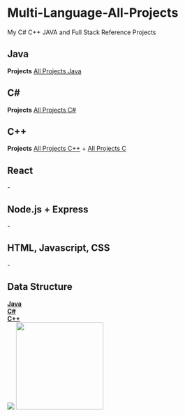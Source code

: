 # Multi-Language-All-Projects
My C# C++ JAVA and Full Stack Reference Projects


<h2>Java</h2>
<strong>Projects</strong> 
<a href="https://github.com/w3arthur/Multi-Language-All-Projects/tree/master/Java-Project">All Projects Java</a>

<h2>C#</h2>
<strong>Projects</strong> 
<a href="https://github.com/w3arthur/Multi-Language-All-Projects/tree/master/CSharp-Project">All Projects C#</a>


<h2>C++</h2>
<strong>Projects</strong> 
<a href="https://github.com/w3arthur/Multi-Language-All-Projects/tree/master/CSharp-Project">All Projects C++</a> + 
<a href="https://github.com/w3arthur/Multi-Language-All-Projects/tree/master/C-Project">All Projects C</a>

<h2>React</h2>
-

<h2>Node.js + Express</h2>
-

<h2>HTML, Javascript, CSS</h2>
-

<h2>Data Structure</h2>
<a href="https://github.com/w3arthur/Multi-Language-All-Projects/tree/master/DataStructures_Algorithms_Java"><strong>Java</strong> </a><br>
<a href="https://github.com/w3arthur/Multi-Language-All-Projects/tree/master/DataStructures_Algorithms_CSharp"><strong>C#</strong> </a><br>
<a href="https://github.com/w3arthur/Multi-Language-All-Projects/tree/master/DataStructures_Algorithms_Cpp"><strong>C++</strong> </a><br>


<img src="https://i.imgur.com/3jZqAPv.png">




<img alt="" src="https://c.tenor.com/xP3RMY_2LfwAAAAd/reisen-udongein.gif"  height="200" width="auto">
